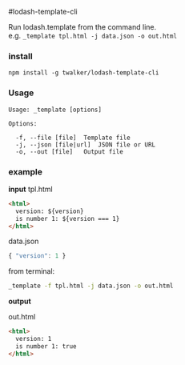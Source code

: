 #lodash-template-cli

Run lodash.template from the command line.  
e.g. `_template tpl.html -j data.json -o out.html`

### install

```
npm install -g twalker/lodash-template-cli
```


### Usage

```
Usage: _template [options]

Options:

  -f, --file [file]  Template file
  -j, --json [file|url]  JSON file or URL
  -o, --out [file]   Output file

```

### example

__input__
tpl.html

```html
<html>
  version: ${version}
  is number 1: ${version === 1}
</html>
```
data.json

```javascript
{ "version": 1 }
```

from terminal:

```bash
_template -f tpl.html -j data.json -o out.html
```

__output__

out.html

```html
<html>
  version: 1
  is number 1: true
</html>

```
